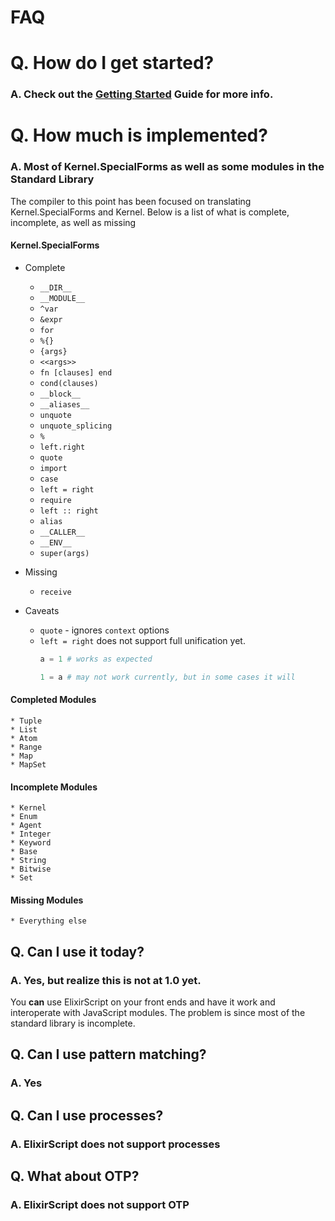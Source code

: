 # FAQ

# Q. How do I get started?

### A. Check out the [Getting Started](GettingStarted.md) Guide for more info.

# Q. How much is implemented?

### A. Most of Kernel.SpecialForms as well as some modules in the Standard Library

The compiler to this point has been focused on translating Kernel.SpecialForms and Kernel. Below is a list of what is complete, incomplete, as well as missing

#### Kernel.SpecialForms

* Complete
    * `__DIR__`
    * `__MODULE__`
    * `^var`
    * `&expr`
    * `for`
    * `%{}`
    * `{args}`
    * `<<args>>`
    * `fn [clauses] end`
    * `cond(clauses)`
    * `__block__`
    * `__aliases__`
    * `unquote`
    * `unquote_splicing`
    * `%`
    * `left.right`
    * `quote`
    * `import`
    * `case`
    * `left = right`
    * `require`
    * `left :: right`
    * `alias`
    * `__CALLER__`
    * `__ENV__`
    * `super(args)`

* Missing
    * `receive`

* Caveats
    * `quote` - ignores `context` options
    * `left = right` does not support full unification yet.
        ```elixir
        a = 1 # works as expected

        1 = a # may not work currently, but in some cases it will
        ```


#### Completed Modules

    * Tuple
    * List
    * Atom
    * Range
    * Map
    * MapSet

#### Incomplete Modules

    * Kernel
    * Enum
    * Agent
    * Integer
    * Keyword
    * Base
    * String
    * Bitwise
    * Set

#### Missing Modules
    * Everything else


## Q. Can I use it today?

### A. Yes, but realize this is not at 1.0 yet.

You **can** use ElixirScript on your front ends and have it work and interoperate with JavaScript modules. The problem is since most of the standard library is incomplete.

## Q. Can I use pattern matching?

### A. Yes

## Q. Can I use processes?

### A. ElixirScript does not support processes

## Q. What about OTP?

### A. ElixirScript does not support OTP
